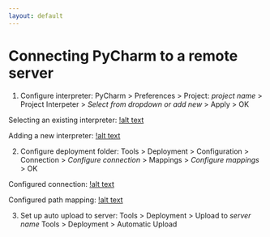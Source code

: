 ```yaml
---
layout: default
---
```


# Connecting PyCharm to a remote server

1. Configure interpreter:
PyCharm > Preferences > Project: _project name_ > Project Interpeter > _Select from dropdown or add new_ > Apply > OK

Selecting an existing interpreter:
[!alt text]('./pycharm-remote/1.png')

Adding a new interpreter:
[!alt text]('./pycharm-remote/2.png')

2. Configure deployment folder:
Tools > Deployment > Configuration > Connection > _Configure connection_ > Mappings > _Configure mappings_ > OK

Configured connection:
[!alt text]('./pycharm-remote/3.png')

Configured path mapping:
[!alt text]('./pycharm-remote/4.png')

3. Set up auto upload to server:
Tools > Deployment > Upload to _server name_
Tools > Deployment > Automatic Upload
